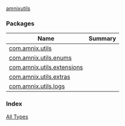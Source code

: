 [amnixutils](./index.md)

### Packages

| Name | Summary |
|---|---|
| [com.amnix.utils](com.amnix.utils/index.md) |  |
| [com.amnix.utils.enums](com.amnix.utils.enums/index.md) |  |
| [com.amnix.utils.extensions](com.amnix.utils.extensions/index.md) |  |
| [com.amnix.utils.extras](com.amnix.utils.extras/index.md) |  |
| [com.amnix.utils.logs](com.amnix.utils.logs/index.md) |  |

### Index

[All Types](alltypes/index.md)